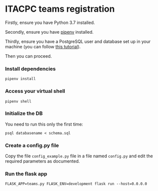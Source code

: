 # ITACPC teams registration

Firstly, ensure you have Python 3.7 installed.

Secondly, ensure you have [pipenv](https://docs.pipenv.org/en/latest/) installed.

Thirdly, ensure you have a PostgreSQL user and database set up in your machine (you can follow [this tutorial](https://www.digitalocean.com/community/tutorials/how-to-install-and-use-postgresql-on-ubuntu-18-04)).

Then you can proceed.

### Install dependencies

```
pipenv install
```

### Access your virtual shell

```
pipenv shell
```

### Initialize the DB

You need to run this only the first time:

```
psql databasename < schema.sql
```

### Create a config.py file

Copy the file `config_example.py` file in a file named `config.py` 
and edit the required parameters as documented. 

### Run the flask app

```
FLASK_APP=teams.py FLASK_ENV=development flask run --host=0.0.0.0
```
